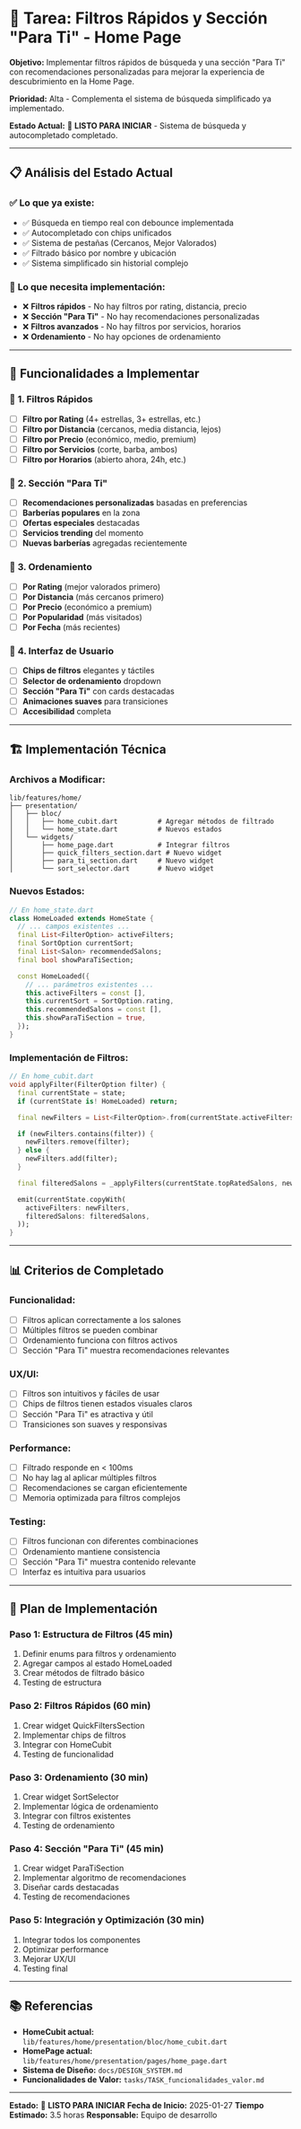 # 🎯 Tarea: Filtros Rápidos y Sección "Para Ti" - Home Page

**Objetivo:** Implementar filtros rápidos de búsqueda y una sección "Para Ti" con recomendaciones personalizadas para mejorar la experiencia de descubrimiento en la Home Page.

**Prioridad:** Alta - Complementa el sistema de búsqueda simplificado ya implementado.

**Estado Actual:** 🔄 **LISTO PARA INICIAR** - Sistema de búsqueda y autocompletado completado.

---

## 📋 **Análisis del Estado Actual**

### ✅ **Lo que ya existe:**
- ✅ Búsqueda en tiempo real con debounce implementada
- ✅ Autocompletado con chips unificados
- ✅ Sistema de pestañas (Cercanos, Mejor Valorados)
- ✅ Filtrado básico por nombre y ubicación
- ✅ Sistema simplificado sin historial complejo

### 🔧 **Lo que necesita implementación:**
- ❌ **Filtros rápidos** - No hay filtros por rating, distancia, precio
- ❌ **Sección "Para Ti"** - No hay recomendaciones personalizadas
- ❌ **Filtros avanzados** - No hay filtros por servicios, horarios
- ❌ **Ordenamiento** - No hay opciones de ordenamiento

---

## 🎯 **Funcionalidades a Implementar**

### 🎯 **1. Filtros Rápidos**
- [ ] **Filtro por Rating** (4+ estrellas, 3+ estrellas, etc.)
- [ ] **Filtro por Distancia** (cercanos, media distancia, lejos)
- [ ] **Filtro por Precio** (económico, medio, premium)
- [ ] **Filtro por Servicios** (corte, barba, ambos)
- [ ] **Filtro por Horarios** (abierto ahora, 24h, etc.)

### 🎯 **2. Sección "Para Ti"**
- [ ] **Recomendaciones personalizadas** basadas en preferencias
- [ ] **Barberías populares** en la zona
- [ ] **Ofertas especiales** destacadas
- [ ] **Servicios trending** del momento
- [ ] **Nuevas barberías** agregadas recientemente

### 🎯 **3. Ordenamiento**
- [ ] **Por Rating** (mejor valorados primero)
- [ ] **Por Distancia** (más cercanos primero)
- [ ] **Por Precio** (económico a premium)
- [ ] **Por Popularidad** (más visitados)
- [ ] **Por Fecha** (más recientes)

### 🎯 **4. Interfaz de Usuario**
- [ ] **Chips de filtros** elegantes y táctiles
- [ ] **Selector de ordenamiento** dropdown
- [ ] **Sección "Para Ti"** con cards destacadas
- [ ] **Animaciones suaves** para transiciones
- [ ] **Accesibilidad** completa

---

## 🏗️ **Implementación Técnica**

### **Archivos a Modificar:**
```
lib/features/home/
├── presentation/
│   ├── bloc/
│   │   ├── home_cubit.dart          # Agregar métodos de filtrado
│   │   └── home_state.dart          # Nuevos estados
│   └── widgets/
│       ├── home_page.dart           # Integrar filtros
│       ├── quick_filters_section.dart # Nuevo widget
│       ├── para_ti_section.dart     # Nuevo widget
│       └── sort_selector.dart       # Nuevo widget
```

### **Nuevos Estados:**
```dart
// En home_state.dart
class HomeLoaded extends HomeState {
  // ... campos existentes ...
  final List<FilterOption> activeFilters;
  final SortOption currentSort;
  final List<Salon> recommendedSalons;
  final bool showParaTiSection;

  const HomeLoaded({
    // ... parámetros existentes ...
    this.activeFilters = const [],
    this.currentSort = SortOption.rating,
    this.recommendedSalons = const [],
    this.showParaTiSection = true,
  });
}
```

### **Implementación de Filtros:**
```dart
// En home_cubit.dart
void applyFilter(FilterOption filter) {
  final currentState = state;
  if (currentState is! HomeLoaded) return;

  final newFilters = List<FilterOption>.from(currentState.activeFilters);

  if (newFilters.contains(filter)) {
    newFilters.remove(filter);
  } else {
    newFilters.add(filter);
  }

  final filteredSalons = _applyFilters(currentState.topRatedSalons, newFilters);

  emit(currentState.copyWith(
    activeFilters: newFilters,
    filteredSalons: filteredSalons,
  ));
}
```

---

## 📊 **Criterios de Completado**

### **Funcionalidad:**
- [ ] Filtros aplican correctamente a los salones
- [ ] Múltiples filtros se pueden combinar
- [ ] Ordenamiento funciona con filtros activos
- [ ] Sección "Para Ti" muestra recomendaciones relevantes

### **UX/UI:**
- [ ] Filtros son intuitivos y fáciles de usar
- [ ] Chips de filtros tienen estados visuales claros
- [ ] Sección "Para Ti" es atractiva y útil
- [ ] Transiciones son suaves y responsivas

### **Performance:**
- [ ] Filtrado responde en < 100ms
- [ ] No hay lag al aplicar múltiples filtros
- [ ] Recomendaciones se cargan eficientemente
- [ ] Memoria optimizada para filtros complejos

### **Testing:**
- [ ] Filtros funcionan con diferentes combinaciones
- [ ] Ordenamiento mantiene consistencia
- [ ] Sección "Para Ti" muestra contenido relevante
- [ ] Interfaz es intuitiva para usuarios

---

## 🎯 **Plan de Implementación**

### **Paso 1: Estructura de Filtros (45 min)**
1. Definir enums para filtros y ordenamiento
2. Agregar campos al estado HomeLoaded
3. Crear métodos de filtrado básico
4. Testing de estructura

### **Paso 2: Filtros Rápidos (60 min)**
1. Crear widget QuickFiltersSection
2. Implementar chips de filtros
3. Integrar con HomeCubit
4. Testing de funcionalidad

### **Paso 3: Ordenamiento (30 min)**
1. Crear widget SortSelector
2. Implementar lógica de ordenamiento
3. Integrar con filtros existentes
4. Testing de ordenamiento

### **Paso 4: Sección "Para Ti" (45 min)**
1. Crear widget ParaTiSection
2. Implementar algoritmo de recomendaciones
3. Diseñar cards destacadas
4. Testing de recomendaciones

### **Paso 5: Integración y Optimización (30 min)**
1. Integrar todos los componentes
2. Optimizar performance
3. Mejorar UX/UI
4. Testing final

---

## 📚 **Referencias**

- **HomeCubit actual:** `lib/features/home/presentation/bloc/home_cubit.dart`
- **HomePage actual:** `lib/features/home/presentation/pages/home_page.dart`
- **Sistema de Diseño:** `docs/DESIGN_SYSTEM.md`
- **Funcionalidades de Valor:** `tasks/TASK_funcionalidades_valor.md`

---

**Estado:** 🔄 **LISTO PARA INICIAR**
**Fecha de Inicio:** 2025-01-27
**Tiempo Estimado:** 3.5 horas
**Responsable:** Equipo de desarrollo
